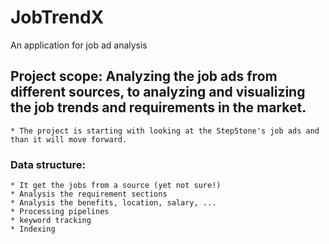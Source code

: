 # JobTrendX
An application for job ad analysis

## Project scope: Analyzing the job ads from different sources, to analyzing and visualizing the job trends and requirements in the market.
    * The project is starting with looking at the StepStone's job ads and than it will move forward.


### Data structure:
    * It get the jobs from a source (yet not sure!)
    * Analysis the requirement sections
    * Analysis the benefits, location, salary, ...
    * Processing pipelines
    * keyword tracking
    * Indexing
